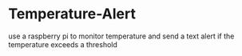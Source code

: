 # Temperature-Alert
use a raspberry pi to monitor temperature and send a text alert if the temperature exceeds a threshold
